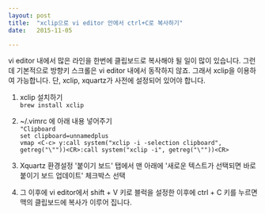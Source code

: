 ```yaml
---
layout: post
title:  "xclip으로 vi editor 안에서 ctrl+C로 복사하기"
date:   2015-11-05

---
```



vi editor 내에서 많은 라인을 한번에 클립보드로 복사해야 될 일이 많이 있습니다. 그런데 기본적으로 방향키 스크롤은 vi editor 내에서 동작하지 않죠. 그래서 xclip을 이용하여 가능합니다. 단, xclip, xquartz가 사전에 설정되어 있어야 합니다.

1. xclip 설치하기     
  `brew install xclip`

2. ~/.vimrc 에 아래 내용 넣어주기  
`"Clipboard`   
`set clipboard=unnamedplus`   
`vmap <C-c> y:call system("xclip -i -selection clipboard", getreg("\""))<CR>:call system("xclip -i", getreg("\""))<CR>`
3. Xquartz 환경설정 '붙이기 보드' 탭에서 맨 아래에 '새로운 텍스트가 선택되면 바로 붙이기 보드 업데이트' 체크박스 선택
4. 그 이후에 vi editor에서 shift + V 키로 블럭을 설정한 이후에 ctrl + C 키를 누르면 맥의 클립보드에 복사가 이루어 집니다.
